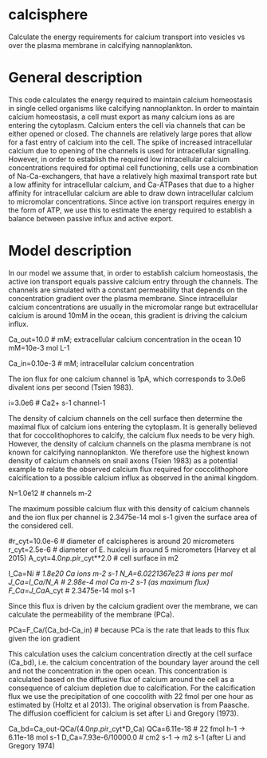 # calcisphere
Calculate the energy requirements for calcium transport into vesicles vs over the plasma membrane in calcifying nannoplankton.

# General description
This code calculates the energy required to maintain calcium homeostasis in single celled organisms like calcifying nannoplankton. 
In order to maintain calcium homeostasis, a cell must export as many calcium ions as are entering the cytoplasm. Calcium enters 
the cell via channels that can be either opened or closed. The channels are relatively large pores that allow for a fast entry 
of calcium into the cell. The spike of increased intracellular calcium due to opening of the channels is used for intracellular 
signalling. However, in order to establish the required low intracellular calcium concentrations required for optimal cell 
functioning, cells use a combination of Na-Ca-exchangers, that have a relatively high maximal transport rate but a low affinity 
for intracellular calcium, and Ca-ATPases that due to a higher affinity for intracellular calcium are able to draw down 
intracellular calcium to micromolar concentrations. Since active ion transport requires energy in the form of ATP, we use this to 
estimate the energy required to establish a balance between passive influx and active export.

# Model description
In our model we assume that, in order to establish calcium homeostasis, the active ion transport equals passive calcium entry 
through the channels. The channels are simulated with a constant permeability that depends on the concentration gradient over 
the plasma membrane. Since intracellular calcium concentrations are usually in the micromolar range but extracellular calcium 
is around 10mM in the ocean, this gradient is driving the calcium influx.

Ca_out=10.0 # mM; extracellular calcium concentration in the ocean 10 mM=10e-3 mol L-1 

Ca_in=0.10e-3 # mM; intracellular calcium concentration


The ion flux for one calcium channel is 1pA, which corresponds to 3.0e6 divalent ions per second (Tsien 1983).

i=3.0e6 # Ca2+ s-1 channel-1

The density of calcium channels on the cell surface then determine the maximal flux of calcium ions entering the cytoplasm. It is generally 
believed that for coccolithophores to calcify, the calcium flux needs to be very high. However, the density of calcium channels on 
the plasma membrane is not known for calcifying nannoplankton. We therefore use the highest known density of calcium channels on 
snail axons (Tsien 1983) as a potential example to relate the observed calcium flux required for coccolithophore calcification to a possible 
calcium influx as observed in the animal kingdom.

N=1.0e12 # channels m-2

The maximum possible calcium flux with this density of calcium channels and the ion flux per channel is 2.3475e-14 mol s-1 given the surface 
area of the considered cell.

#r_cyt=10.0e-6 # diameter of calcispheres is around 20 micrometers
r_cyt=2.5e-6 # diameter of E. huxleyi is around 5 micrometers (Harvey et al 2015)
A_cyt=4.0*np.pi*r_cyt**2.0 # cell surface in m2

I_Ca=N*i # 1.8e20 Ca ions m-2 s-1
N_A=6.0221367e23 # ions per mol
J_Ca=I_Ca/N_A # 2.98e-4 mol Ca m-2 s-1 (as maximum flux)
F_Ca=J_Ca*A_cyt # 2.3475e-14 mol s-1

Since this flux is driven by the calcium gradient over the membrane, we can calculate the permeability of the membrane (PCa).

PCa=F_Ca/(Ca_bd-Ca_in) # because PCa is the rate that leads to this flux given the ion gradient

This calculation uses the calcium concentration directly at the cell surface (Ca_bd), i.e. the calcium concentration of the boundary layer around 
the cell and not the concentration in the open ocean. This concentration is calculated based on the diffusive flux of calcium around the 
cell as a consequence of calcium depletion due to calcification. For the calcification flux we use the precipitation of one coccolith with 22 fmol 
per one hour as estimated by (Holtz et al 2013). The original 
observation is from Paasche. The diffusion coefficient for calcium is set after Li and Gregory (1973).

Ca_bd=Ca_out-QCa/(4.0*np.pi*r_cyt*D_Ca)
QCa=6.11e-18 # 22 fmol h-1 -> 6.11e-18 mol s-1
D_Ca=7.93e-6/10000.0 # cm2 s-1 -> m2 s-1 (after Li and Gregory 1974)




